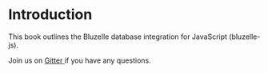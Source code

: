 # Introduction

This book outlines the Bluzelle database integration for JavaScript \(bluzelle-js\).

Join us on [Gitter ](https://gitter.im/bluzelle/Lobby)if you have any questions.

